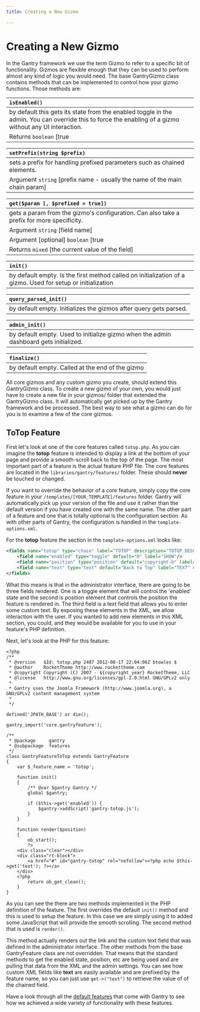 ```yaml
---
title: Creating a New Gizmo

---
```


Creating a New Gizmo
======================
In the Gantry framework we use the term Gizmo to refer to a specific bit of functionality. Gizmos are flexible enough that they can be used to perform almost any kind of logic you would need. The base GantryGizmo class contains methods that can be implemented to control how your gizmo functions. Those methods are:

| `isEnabled()`
|:-------------------------------------------------------------------------------------------------------------------------------------------------------
| by default this gets its state from the enabled toggle in the admin. You can override this to force the enabling of a gizmo without any UI interaction.
| Returns `boolean` [true | false]


| `setPrefix(string $prefix)`
|:------------------------------------------------------------------------
| sets a prefix for handling prefixed parameters such as chained elements.
| Argument `string` [prefix name - usually the name of the main chain param]


| `get($param [, $prefixed = true])`
|:-----------------------------------------------------------------------------------------
| gets a param from the gizmo's configuration. Can also take a prefix for more specificity.
| Argument `string` [field name]
| Argument [optional] `boolean` [true | false]
| Returns `mixed` [the current value of the field]


| `init()`
|:-----------------------------------------------------------------------------------------------------------
| by default empty. Is the first method called on initialization of a gizmo. Used for setup or initialization


| `query_parsed_init()`
|:-----------------------------------------------------------------
| by default empty. Initializes the gizmos after query gets parsed.


| `admin_init()`
|:-------------------------------------------------------------------------------------
| by default empty. Used to initialize gizmo when the admin dashboard gets initialized.


| `finalize()`
|:--------------------------------------------------
| by default empty. Called at the end of the gizmo

All core gizmos and any custom gizmo you create, should extend this GantryGizmo class. To create a new gizmo of your own, you would just have to create a new file in your gizmos/ folder that extended the GantryGizmo class. It will automatically get picked up by the Gantry framework and be processed. The best way to see what a gizmo can do for you is to examine a few of the core gizmos.


ToTop Feature
-------------
First let's look at one of the core features called `totop.php`. As you can imagine the **totop** feature is intended to display a link at the bottom of your page and provide a smooth-scroll back to the top of the page. The most important part of a feature is the actual feature PHP file. The core features are located in the `libraries/gantry/features/` folder. These should **never** be touched or changed.

If you want to override the behavior of a core feature, simply copy the core feature in your `/templates/[YOUR_TEMPLATE]/features` folder. Gantry will automatically pick up your version of the file and use it rather than the default version if you have created one with the same name. The other part of a feature and one that is totally optional is the configuration section. As with other parts of Gantry, the configuration is handled in the `template-options.xml`.

For the **totop** feature the section in the `template-options.xml` looks like:

~~~ .xml
<fields name="totop" type="chain" label="TOTOP" description="TOTOP_DESC">
    <field name="enabled" type="toggle" default="0" label="SHOW"/>
    <field name="position" type="position" default="copyright-b" label="POSITION"/>
    <field name="text" type="text" default="Back to Top" label="TEXT" class="text-long" />
</fields>
~~~

What this means is that in the administrator interface, there are going to be three fields rendered. One is a toggle element that will control the 'enabled' state and the second is position element that controls the position the feature is rendered in. The third field is a text field that allows you to enter some custom text. By exposing these elements in the XML, we allow interaction with the user. If you wanted to add new elements in this XML section, you could, and they would be available for you to use in your feature's PHP definition.

Next, let's look at the PHP for this feature:

~~~ .php
<?php
/**
 * @version   $Id: totop.php 2487 2012-08-17 22:04:06Z btowles $
 * @author    RocketTheme http://www.rockettheme.com
 * @copyright Copyright (C) 2007 - ${copyright_year} RocketTheme, LLC
 * @license   http://www.gnu.org/licenses/gpl-2.0.html GNU/GPLv2 only
 *
 * Gantry uses the Joomla Framework (http://www.joomla.org), a GNU/GPLv2 content management system
 *
 */

defined('JPATH_BASE') or die();

gantry_import('core.gantryfeature');

/**
 * @package     gantry
 * @subpackage  features
 */
class GantryFeatureToTop extends GantryFeature
{
    var $_feature_name = 'totop';

    function init()
    {
        /** @var $gantry Gantry */
        global $gantry;

        if ($this->get('enabled')) {
            $gantry->addScript('gantry-totop.js');
        }
    }

    function render($position)
    {
        ob_start();
        ?>
    <div class="clear"></div>
    <div class="rt-block">
        <a href="#" id="gantry-totop" rel="nofollow"><?php echo $this->get('text'); ?></a>
    </div>
    <?php
        return ob_get_clean();
    }
}
~~~

As you can see the there are two methods implemented in the PHP definition of the feature. The first overrides the default `init()` method and this is used to setup the feature. In this case we are simply using it to added some JavaScript that will provide the smooth scrolling. The second method that is used is `render()`.

This method actually renders out the link and the custom text field that was defined in the administrator interface. The other methods from the base GantryFeature class are not overridden. That means that the standard methods to get the enabled state, position, etc are being used and are pulling that data from the XML and the admin settings. You can see how custom XML fields like **text** are easily available and are prefixed by the feature name, so you can just use `get->("text")` to retrieve the value of of the chained field.

Have a look through all the [default features](../configure/features.md) that come with Gantry to see how we achieved a wide variety of functionality with these features.

